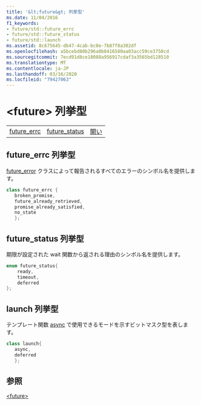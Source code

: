 ```yaml
---
title: '&lt;future&gt; 列挙型'
ms.date: 11/04/2016
f1_keywords:
- future/std::future_errc
- future/std::future_status
- future/std::launch
ms.assetid: 8c675645-db47-4cab-bc0e-7b87f8a302df
ms.openlocfilehash: a5bcebd80b296a0b8416580aa03acc59ce3750cd
ms.sourcegitcommit: 7ecd91d8ce18088a956917cdaf3a3565bd128510
ms.translationtype: MT
ms.contentlocale: ja-JP
ms.lasthandoff: 03/16/2020
ms.locfileid: "79427063"
---
```

# <a name="ltfuturegt-enums"></a>&lt;future&gt; 列挙型

||||
|-|-|-|
|[future_errc](#future_errc)|[future_status](#future_status)|[開い](#launch)|

## <a name="future_errc"></a>  future_errc 列挙型

[future_error](../standard-library/future-error-class.md) クラスによって報告されるすべてのエラーのシンボル名を提供します。

```cpp
class future_errc {
   broken_promise,
   future_already_retrieved,
   promise_already_satisfied,
   no_state
   };
```

## <a name="future_status"></a>  future_status 列挙型

期限が設定された wait 関数から返される理由のシンボル名を提供します。

```cpp
enum future_status{
    ready,
    timeout,
    deferred
};
```

## <a name="launch"></a>  launch 列挙型

テンプレート関数 [async](../standard-library/future-functions.md#async) で使用できるモードを示すビットマスク型を表します。

```cpp
class launch{
   async,
   deferred
   };
```

## <a name="see-also"></a>参照

[\<future>](../standard-library/future.md)
